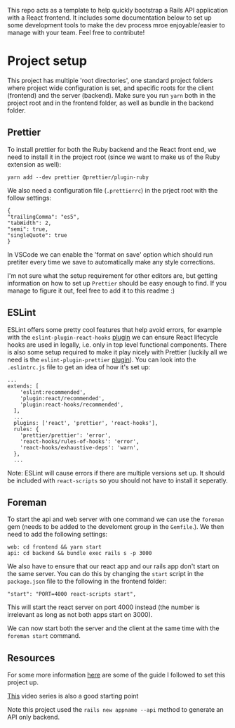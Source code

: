 This repo acts as a template to help quickly bootstrap a Rails API application with a React frontend. It includes some documentation below to set up some development tools to make the dev process mroe enjoyable/easier to manage with your team. Feel free to contribute!

# Project setup

This project has multiple 'root directories', one standard project folders where project wide configuration is set, and specific roots for the client (frontend) and the server (backend). Make sure you run `yarn` both in the project root and in the frontend folder, as well as bundle in the backend folder.

## Prettier

To install prettier for both the Ruby backend and the React front end, we need to install it in the project root (since we want to make us of the Ruby extension as well):

```
yarn add --dev prettier @prettier/plugin-ruby
```

We also need a configuration file (`.prettierrc`) in the prject root with the follow settings:

```
{
"trailingComma": "es5",
"tabWidth": 2,
"semi": true,
"singleQuote": true
}
```

In VSCode we can enable the 'format on save' option which should run pretiter every time we save to automatically make any style corrections.

I'm not sure what the setup requirement for other editors are, but getting information on how to set up `Prettier` should be easy enough to find. If you manage to figure it out, feel free to add it to this readme :)

## ESLint

ESLint offers some pretty cool features that help avoid errors, for example with the `eslint-plugin-react-hooks` [plugin](https://www.npmjs.com/package/eslint-plugin-react-hooks) we can ensure React lifecycle hooks are used in legally, i.e. only in top level functional components. There is also some setup required to make it play nicely with Prettier (luckily all we need is the `eslint-plugin-prettier` [plugin](https://github.com/prettier/eslint-plugin-prettier)). You can look into the `.eslintrc.js` file to get an idea of how it's set up:

```
...
extends: [
    'eslint:recommended',
    'plugin:react/recommended',
    'plugin:react-hooks/recommended',
  ],
  ...
  plugins: ['react', 'prettier', 'react-hooks'],
  rules: {
    'prettier/prettier': 'error',
    'react-hooks/rules-of-hooks': 'error',
    'react-hooks/exhaustive-deps': 'warn',
  },
  ...
```

Note: ESLint will cause errors if there are multiple versions set up. It should be included with `react-scripts` so you should not have to install it seperatly.

## Foreman

To start the api and web server with one command we can use the `foreman` gem (needs to be added to the develoment group in the `Gemfile`.). We then need to add the following settings:

```
web: cd frontend && yarn start
api: cd backend && bundle exec rails s -p 3000
```

We also have to ensure that our react app and our rails app don't start on the same server. You can do this by changing the `start` script in the `package.json` file to the following in the frontend folder:

```
"start": "PORT=4000 react-scripts start",
```

This will start the react server on port 4000 instead (the number is irrelevant as long as not both apps start on 3000).

We can now start both the server and the client at the same time with the `foreman start` command.

## Resources

For some more information [here](https://medium.com/@eth3rnit3/create-react-app-rails-6-0-custom-server-deployment-part-1-development-configuration-92ce11ea9c56) are some of the guide I followed to set this project up.

[This](https://www.youtube.com/watch?v=z18zLCAg7UU&list=PLgYiyoyNPrv_yNp5Pzsx0A3gQ8-tfg66j) video series is also a good starting point

Note this project used the `rails new appname --api` method to generate an API only backend.
